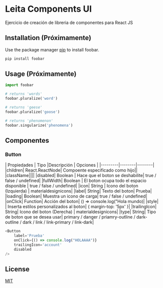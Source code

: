 # Leita Components UI

Ejercicio de creación de libreria de componentes para React JS

## Installation (Próximamente)

Use the package manager [pip](https://pip.pypa.io/en/stable/) to install foobar.

```bash
pip install foobar
```

## Usage (Próximamente)

```python
import foobar

# returns 'words'
foobar.pluralize('word')

# returns 'geese'
foobar.pluralize('goose')

# returns 'phenomenon'
foobar.singularize('phenomena')
```

## Componentes
### Button
| Propiedades | Tipo |Descripción | Opciones |
|---------|--------|--------|
|children| React.ReactNode| Compoente especificado como hijo||
|className||||
|disabled| Boolean | Hace que el boton se deshabilite| true / false / undefined|
|fullWidth| Boolean | El boton ocupa todo el espacio disponible | true / false / undefined|
|icon| String | Icono del boton (Izquierda) | materialdesignicons|
|label| String| Texto del boton| Prueba|
|loading| Boolean| Muestra un icono de carga| true / false / undefined|
|onClick| Function| Acción del boton| () => console.log("Hola mundo)|
|style| | Inserta estilos personalizados al boton| { margin-top: '5px' }|
|trailingIcon| String| Icono del boton (Derecha) | materialdesignicons|
|type| String| Tipo de boton que se desea usar| primary / danger / priamry-outline / dark-outline / dark / link / link-primary / link-dark|

```javascript
<Button
    label='Prueba'
    onClick={() => console.log("HOLAAAA")}
    trailingIcon='account'
    disabled
/>
```

## License
[MIT](https://choosealicense.com/licenses/mit/)